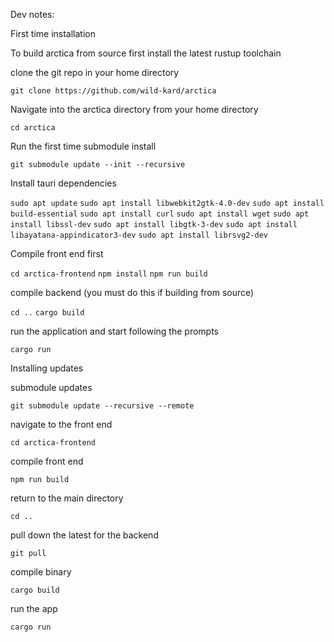 <template>
    <div class="container" style="margin-top: 3rem;">
      <h2>Arctica. A secure & private Bitcoin cold storage solution</h2>
      <p>WARNING: this software overwrites external storage media and CDs without much warning, I advise you only run arctica on a dedicated machine, remove any extraneous external storage media, and only use USB sticks or SD cards and CDs you don't mind having wiped. </p>
      <p>NOTE: A spiritual successor to <a href="https://github.com/JWWeatherman/yeticold">Yeti Cold</a>. This project is currently in alpha and not reccomended to be used for storage of funds until a beta version is released. </p>
      <p>A comprehensive technial design document can be found <a href="https://docs.google.com/document/d/1_RZysHjRNKTzPG_xDWh8-EvLn57AOlBO3d9J-_0bSRQ/edit?usp=sharing">here</a> </p>
        <p> <a href="https://www.figma.com/file/KcE9byRVhSntYcTITn1OvY/Bitcoin-Wallet-UI-Kit-(Arctica)?node-id=3350%3A85090">User Experience Design Documents </a></p>
        <p><a href="https://github.com/wild-kard/arctica-frontend">Front End Repo</a></p>
      <p>Arctica is a Free and Open Source wrapper script that installs bitcoin core and then walks the user through setup of a highly secure & private cold storage solution. The software is designed to make Bitcoin more difficult to lose, steal, or extort than any other asset. This protocol contains both a high security and a medium security area and is designed for storage of amounts in excess of $100,000.</p>
      <ul>
          <li>Arctica requires users do what is needed for safe and secure bitcoin storage even when this requires more time and effort - the first task in the Arctica instructions is to setup trustworthy & dedicated Bitcoin laptops.</li>
          <li>Private keys are never on any device with a channel to an Internet connected device except through SD cards which are loaded into RAM through Linux Live System. Although the use of QR codes would be optimal, bitcoin core does not support offline signing via QR codes and the additional attack surface introduced to support this might outweigh the benefits. The purpose of an "air gap" is to limit the amount of data that can be moved, limit the times data can be moved, and make it easy to verify the data is accurate "out of band" before sending. SD cards are inferior to QR codes in all of these areas, but the risk that a QR code library has a security flaw must be weighed against these advantages. Additionally, we use SD cards to create a seamless OS environment. </li>
          <li>Artica uses an ecrypted 5 of 7 decaying multisig for bitcoin storage. This allows up to 6 keys to be lost without losing bitcoin and requires 5 locations to be compromised by an attacker to lose privacy or funds. This prioritizes recovery redundancy and privacy.</li>
          <li>HD Multisig is used so that you can send funds to 1,000 addresses, but recover all funds using only 5 seed phrases (high security) or 2 seed phrases (medium security), which eventually decay down to 1 of 7 after a predetermined time frame..</li>
          <li>Generic computing hardware is used. Hardware sold specifically for bitcoin storage requires trusting everyone from manufacturing to shipping to fail to realize the opportunity available to modify the hardware in order to steal bitcoin. However, support for Hardware wallets for use as a signing device for a number of keys in the 7 key quorom is planned.</li>
          <li>Minimal software beyond bitcoin core. Bitcoin core is far and away the most trustworthy bitcoin software. Unfortunately it does not yet provide a user friendly interface for establishing a multisig address or display and accept private keys in a human writable format. We have intentionally sought to limit dependencies on external software libraries in our design process. Ideally, an Arctica user could recover their funds without our software and only use bitcoin core (if they had a working knowledge of the Bitcoin CLI)</li>
          <li>Open source and easily audited. One of the reasons bitcoin core is trustworthy is that it is the most scrutinized software. This makes it the least likely to contain a critical security flaw that has not been identified and fixed. Arctica will never be as trustworthy, but by minimizing the amount of code and primarily using Rust, the BDK, and console commands the effort required to verify that Arctica is performing as expected is minimized.</li>
          <li>Usable for non-technical users. By following simple instructions users with moderate computer literacy can use Arctica. This is important because trusting someone to help you establish your cold storage solution introduces considerable risk. We want Arctica to be the gold standard for newcomers to bitcoin to establish a secure self custody profile.</li>
          <li>Private keys & descriptors are stored in non-descript and encrypted packages.</li>
          <li>Private. Unlike many popular hardware and software wallets that transmit your IP address (home address) and bitcoin balance to third party servers, Arctica uses a bitcoin core full node. This means nothing is shared beyond what is required to create a bitcoin transaction. Arctica will also use Tor.</li>
          <li>Counterfeit prevention. The only way to be certain that your balance represents genuine bitcoin is to use a bitcoin full node - in fact that is the primary purpose of a bitcoin full node - to verify that the bitcoin balance is correct and full of only genuine bitcoins. Any solution that does not involve a full node requires you trust someone else to tell you if you have real bitcoin.</li>
          <Li>Minimal hardware. You only need access to two cheap computers. If you don't own a laptop you can buy one from a big box store and return it after setup is completed.</li>
          <li>The process can be completed by non technologists with minimal effort.</li>
          <li>Bitcoin private keys are stored on encrypted SD cards in multiple geographic locations.</li>
          <li>Software instructions for recovering and spending the bitcoin are included with on every SD card to reduce the likelihood of loss and improve UX.</li>
      </ul>
      <p>Arctica provides the best balance of security, ease of use and privacy when storing significant sums of bitcoin, it has the following disadvantages that might not be expected:</p>
      <ul>
          <li>Time. To complete setup you will need to invest several hours spread over the course of a couple days. This time includes writing down syncing the blockchain, flashing SD cards, and establishing a series of security protocols.</li>
          <li>Soft Shelf Life. Because Arctica is designed to have a decaying high security storage area, you will find that Arctica's security assurances intentionally degrade over time. This decision has been taken to find a balance between high security assurance and inheritance in the event of a users untimely demise.</li>
          <li>Privacy. While using bitcoin core over Tor does provide significant privacy advantages over many cold storage solutions, using multisig is not very common. This means that someone could look at the blockchain and infer that the owner of the coins is probably using our software for cold storage. This will eventually be fixed through changes to bitcoin and it is worth the security and recovery benefit to use multisig and the type of multisig you are using is only exposed to the network when you spend from Arctica (not when you deposit funds).</li>
        </ul>
    </div>
</template>

Dev notes:

First time installation

To build arctica from source first install the latest rustup toolchain

clone the git repo in your home directory

`git clone https://github.com/wild-kard/arctica`

Navigate into the arctica directory from your home directory

`cd arctica`

Run the first time submodule install 

`git submodule update --init --recursive`

Install tauri dependencies

`sudo apt update`
`sudo apt install libwebkit2gtk-4.0-dev`
`sudo apt install build-essential`
`sudo apt install curl`
`sudo apt install wget`
`sudo apt install libssl-dev`
`sudo apt install libgtk-3-dev`
`sudo apt install libayatana-appindicator3-dev`
`sudo apt install librsvg2-dev`

Compile front end first

`cd arctica-frontend`
`npm install`
`npm run build`

compile backend (you must do this if building from source)

`cd ..`
`cargo build`

run the application and start following the prompts

`cargo run`

Installing updates

submodule updates

`git submodule update --recursive --remote`

navigate to the front end

`cd arctica-frontend`

compile front end

`npm run build`

return to the main directory

`cd ..`

pull down the latest for the backend

`git pull`

compile binary 

`cargo build`


run the app

`cargo run`